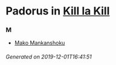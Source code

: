 # Padorus in [Kill la Kill](https://myanimelist.net/manga/58391/Kill_la_Kill)

### M
* [Mako Mankanshoku](https://github.com/shadow578/Padoru-Padoru/blob/master/table-of-contents/characters/MakoMankanshoku.md)

###### Generated on 2019-12-01T16:41:51
